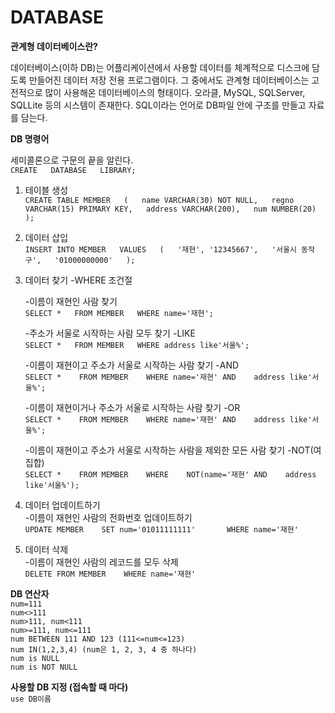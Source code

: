 DATABASE
====================================
**관계형 데이터베이스란?**

데이터베이스(이하 DB)는 어플리케이션에서 사용할 데이터를 체계적으로 디스크에 담도록 만들어진 데이터 저장 전용 프로그램이다. 그 중에서도 관계형 데이터베이스는 고전적으로 많이 사용해온 데이터베이스의 형태이다. 오라클, MySQL, SQLServer, SQLLite 등의 시스템이 존재한다. SQL이라는 언어로 DB파일 안에 구조를 만들고 자료를 담는다.

**DB 명령어**   

세미콜론으로 구문의 끝을 알린다.  
`CREATE  
DATABASE  
LIBRARY;`  



1. 테이블 생성   
`CREATE TABLE MEMBER  
(  
  name VARCHAR(30) NOT NULL,  
  regno VARCHAR(15) PRIMARY KEY,  
  address VARCHAR(200),  
  num NUMBER(20)  
 );`   
 
 
 2. 데이터 삽입    
 `INSERT INTO MEMBER  
 VALUES  
 (  
   '재현',
   '12345667',  
   '서울시 동작구',  
   '01000000000'  
 );`   
 
 
 3. 데이터 찾기 -WHERE 조건절   
 
    -이름이 재현인 사람 찾기   
`SELECT *  
 FROM MEMBER  
 WHERE name='재현';  `   
 
    -주소가 서울로 시작하는 사람 모두 찾기 -LIKE   
 `SELECT *  
 FROM MEMBER  
 WHERE address like'서울%';  `    
 
    -이름이 재현이고 주소가 서울로 시작하는 사람 찾기 -AND   
 `SELECT *   
 FROM MEMBER   
 WHERE name='재현' AND   
 address like'서울%';   `    
 
    -이름이 재현이거나 주소가 서울로 시작하는 사람 찾기 -OR   
 `SELECT *   
 FROM MEMBER   
 WHERE name='재현' AND   
 address like'서울%';  `     
  
    -이름이 재현이고 주소가 서울로 시작하는 사람을 제외한 모든 사람 찾기 -NOT(여집합)   
 `SELECT *   
 FROM MEMBER   
 WHERE   
 NOT(name='재현' AND   
 address like'서울%');`     
 
 
 4. 데이터 업데이트하기   
    -이름이 재현인 사람의 전화번호 업데이트하기   
 `UPDATE MEMBER   
 SET num='01011111111'      
 WHERE name='재현'    `     
 
 
 5. 데이터 삭제    
    -이름이 재현인 사람의 레코드를 모두 삭제   
 `DELETE FROM MEMBER   
 WHERE name='재현'    `    
 
 
 
 
 **DB 연산자**    
 `num=111`   
 `num<>111`  
 `num>111, num<111`   
 `num>=111, num<=111`   
 `num BETWEEN 111 AND 123 (111<=num<=123)`   
 `num IN(1,2,3,4) (num은 1, 2, 3, 4 중 하나다)`   
 `num is NULL`   
 `num is NOT NULL`   
 

**사용할 DB 지정 (접속할 때 마다)**    
`use DB이름`
